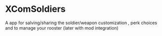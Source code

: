 # XComSoldiers
A app for salving/sharing the soldier/weapon customization , perk choices and to manage your rooster (later with mod integration)
